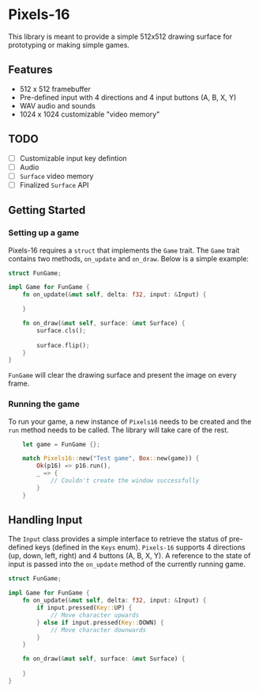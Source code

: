 # Pixels-16

This library is meant to provide a simple 512x512 drawing surface for prototyping or making simple games.

## Features

* 512 x 512 framebuffer
* Pre-defined input with 4 directions and 4 input buttons (A, B, X, Y)
* WAV audio and sounds
* 1024 x 1024 customizable "video memory"

## TODO

- [ ] Customizable input key defintion
- [ ] Audio
- [ ] `Surface` video memory
- [ ] Finalized `Surface` API

## Getting Started

### Setting up a game
Pixels-16 requires a `struct` that implements the `Game` trait. The `Game` trait contains two methods, `on_update` and `on_draw`. Below is a simple example:

```rust
struct FunGame;

impl Game for FunGame {
    fn on_update(&mut self, delta: f32, input: &Input) {

    }

    fn on_draw(&mut self, surface: &mut Surface) {
        surface.cls();
    
        surface.flip();
    }
}
```

`FunGame` will clear the drawing surface and present the image on every frame.

### Running the game

To run your game, a new instance of `Pixels16` needs to be created and the `run` method needs to be called. The library will take care of the rest.

```rust
    let game = FunGame {};

    match Pixels16::new("Test game", Box::new(game)) {
        Ok(p16) => p16.run(),
        _ => {
            // Couldn't create the window successfully
        }
    }
```

## Handling Input

The `Input` class provides a simple interface to retrieve the status of pre-defined keys (defined in the `Keys` enum). `Pixels-16` supports 4 directions (up, down, left, right) and 4 buttons (A, B, X, Y). A reference to the state of input is passed into the `on_update` method of the currently running game.

```rust
struct FunGame;

impl Game for FunGame {
    fn on_update(&mut self, delta: f32, input: &Input) {
        if input.pressed(Key::UP) {
            // Move character upwards
        } else if input.pressed(Key::DOWN) {
            // Move character downwards
        }
    }

    fn on_draw(&mut self, surface: &mut Surface) {
        
    }
}
```